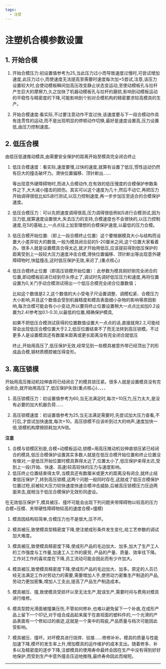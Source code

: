 ```yaml
---
tags:
  - 注塑
---
```

# 注塑机合模参数设置

## 1.  开始合模
1. 开始合模压力:初设置值参考为25,当此压力过小而导致速度过慢时,可尝试增加速度,此压力过小,而使速度无法提高至需要时速度每次加+5尝试,注意,该压力设置较大时,会使动模板瞬间加高压改变静止状态变运动,至使动模板孔与拉杆产生巨大的摩擦力,久之加快了机器动模板孔与拉杆的磨损,影响到动模板运动的平稳性与精密度的下降,可能影响到个别对合模机构的精密要求较高模具的生产。 

2. 开始合模速度:看实际,不过要注意动作不宜过快,该速度要与下一段合模动作具有连贯性的运动,而不是出现明显的停顿动作切换,最好是速度设置高,压力设置低,由压力控制速度。

## 2. 低压合模
由低压低速推动模具,由需要安全保护的距离开始至模具完全闭合终止 

1. 低压合模速度：看实际,速度要慢,过快的速度,就算有设置了低压,惯性运动仍然有巨大的撞击破坏力。滑快位置偏移、顶针断出……

	等出现意外硬障碍物时,而进入合模动作,在有效的低压慢度的合模保护参数条件之下,大大减小撞击的损伤。其实可以这个速度为几十,然后不动它,再把压力开始调得很低比如5进行测试,以压力控制速度,再一步步加压至适合的合模保护速度。 

2. 低压合模压力：可以先把速度调得很高,压力调得很低例如5进行合模测试,因为压力低,就算速度设置很大,失去压力的支持,合模速度也不会很快的,以压力控制速度,在5的基础上,一点点往上加至理想的合模保护速度,以最低的压力合模。 

3. 低压合模开始位置:（即上一段合模终止位置）这个要根据模具大小与结构而设置大小差异较大的数值,一般为模具闭合前的5-20厘米之间,这个位置大家看着办。很多人就是设置模具合得太近,就才开始用低压,应该提前得到低压保护的距离受到上一段较大压力速度冲击合模,滑快位置偏移、顶针断出等出现意外硬障碍物时,快猛撞击,这时低压保护无效,来迟了,(重点核心)

4. 低压合模终止位置（即高压锁模开始位置）：此参数为模具刚好刚完全闭合的位置,即动模板前进已经到尽头停止了,调试时先调好低压压力和速度,再将位置设置为0,关门手动合模测试得出一个低压合模完全闭合位置数值；

	比如这个数值是2.2,这个数值的大小受电子尺设置调整、调模松紧、合模压力大小影响,并且这个数值会受到机器精度和模具表面细小杂物的影响等原因影响,每次合模可能会有小小变动,所以要将终止位置设置稍大一点点比如加0.2设置为2.4(参考加0.1-0.3),以最低的位置,精确保护模具,

	如果不把低压合模测试获得的位置数值设置大一点点的话,直接就用2.2,可能经常会出现低压合模位置大于2.2,低压位置结束不了而无法转到高压锁模。不过更多人是设置模具还有数厘米距离或更长距离没有完全闭合就低压

	终止,开始用高压了,低压保护无效,经常见到一些模具被意外带已经顶出了的形成品合模,钢材质模腔被压得变形。

## 3. 高压锁模
开始用高压推动机铰伸直将已经闭合了的模具锁压紧。很多人就是设置模具没有完全闭合,就开始用高压了,低压保护失效(重点核心)、、、、 

1. 高压锁模压力：初设置值参考为60,当无法满足时,每次+10压力,压力太大,是没有必要的加大机器负荷……

2. 高压锁模速度：初设置值参考为25,当无法满足需要时,先尝试加大压力查看,不行后,才尝试加快速度,每次+10。高压锁模不应该听到过大的响声,速度加快一倍,锁模机构摩擦损耗加大N倍。

**注意**

1. 合模与锁模区别是,合模=动模板运动,锁模=用高压推动机铰伸直锁压紧已经闭合的模具,低压合模保护设置其实多数人就是在低压合模开始位置和终止位置没有做对,一是低压开始位置时模具靠得太近了,位置太小了,低压保护来得太迟,受到上一段(开始、快速、高速)较高较快的压力与速度影响。
2. 低压终止位置结束得太早,当模具还有数厘米或更大的距离没有闭合,就终止结束低压保护了,转到高压锁模,这两个问题一般同时存在,这就成了低压合模保护位置过短,前被较大压力较快速度快速合模冲击威胁,后被高压锁模压力压迫两面夹击,就相当于低压合模保护无效形同虚设。

在无效低压保护下,模具被压、撞坏可能会出现下列问题夹带障碍物以较高的压力合模=压模、夹带硬性障碍物较高的速度合模=撞模) 

1. 模具因结构较简单,合模压力也不是很大,压不坏。 

2. 模具被压,致使模具型精密度下降,使注塑成形条件发生变化,给工艺参数的调试加大难度。     

3. 模具被压,致使模具精密度下降,使成形产品的毛边加大、加多,加大了生产工人的工作强度与工作量,加速工人工作的疲劳, 产品的产量、质量、效率往下降。工作对工作的喜欢度在下降,员工流动可能会因此而有少许加大。 

4. 模具被压,致使模具精密度下降,使成形产品的毛边加大、加多。原定的人员已经无法满足工作对劳动力的需要,需要增加人手,使劳动力密集生产制造的产品,劳动力更加密集,增加人工支出,提高了产品生产制造成本。 

5. 模具被压、撞,致使模具受损坏以至无法生产,耽误生产,需要时间与费用对模具进行维修。     

6. 模具型腔光滑面被撞兼压伤,不管如何修补,也难以避免留下一个补痕,在成形产品上留下一个印记,对于组合成品起来属于在直视面的塑料件的,一个光滑的产品表面有一个修如过的痕迹,这就是一个美中的瑕疵,产品质量与档次可能因此受影响。 

7. 模具被压、撞坏。对坏模具进行烧焊、驳接……修修补补。模具的质量与性能加速下降,模坏的发生率上升,增加模具的运作维护的成本支出。随着修多、补多以及精密度的逐步下降,注塑模具的使用寿命最终会因在生产中没有得到好好地保护,而受到生产中意外撞击压迫地推残,最终寿命因此而缩短。





---

<script src="https://giscus.app/client.js"
        data-repo="gchongo/gchongo.github.io"
        data-repo-id="R_kgDOL1P4-w"
        data-category="General"
        data-category-id="DIC_kwDOL1P4-84Cf98Z"
        data-mapping="pathname"
        data-strict="0"
        data-reactions-enabled="1"
        data-emit-metadata="0"
        data-input-position="bottom"
        data-theme="preferred_color_scheme"
        data-lang="zh-CN"
        crossorigin="anonymous"
        async>
</script>





























